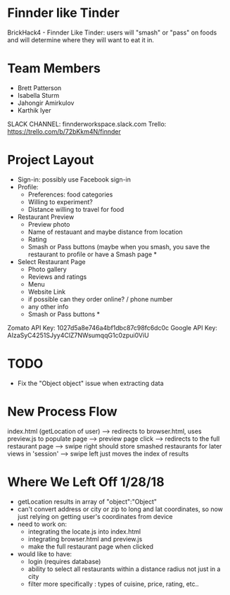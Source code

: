 # Finnder like Tinder
BrickHack4 - Finnder Like Tinder: users will "smash" or "pass" on foods and will determine where they will want to eat it in. 
# Team Members
* Brett Patterson
* Isabella Sturm
* Jahongir Amirkulov 
* Karthik Iyer

SLACK CHANNEL: finnderworkspace.slack.com
Trello: https://trello.com/b/72bKkm4N/finnder

# Project Layout
- Sign-in: possibly use Facebook sign-in
- Profile:
    - Preferences: food categories
    - Willing to experiment? 
    - Distance willing to travel for food
- Restaurant Preview
    - Preview photo
    - Name of restauant and maybe distance from location
    - Rating
    * Smash or Pass buttons (maybe when you smash, you save the restaurant to profile or have a Smash page *
- Select Restaurant Page
    - Photo gallery
    - Reviews and ratings
    - Menu
    - Website Link
    - if possible can they order online? / phone number
    - any other info
    * Smash or Pass buttons *

Zomato API Key: 1027d5a8e746a4bf1dbc87c98fc6dc0c
Google API Key: AIzaSyC4251SJyy4ClZ7NWsumqqG1c0zpui0ViU 

# TODO
* Fix the "Object object" issue when extracting data

# New Process Flow
index.html (getLocation of user)
--> redirects to browser.html, uses preview.js to populate page
    --> preview page click --> redirects to the full restaurant page
    --> swipe right should store smashed restaurants for later views in 'session'
    --> swipe left just moves the index of results

# Where We Left Off 1/28/18
- getLocation results in array of "object":"Object"
- can't convert address or city or zip to long and lat coordinates, so now just relying 
    on getting user's coordinates from device
- need to work on:
    - integrating the locate.js into index.html
    - integrating browser.html and preview.js
    - make the full restaurant page when clicked
- would like to have:
    - login (requires database)
    - ability to select all restaurants within a distance radius not just in a city
    - filter more specifically : types of cuisine, price, rating, etc..
    
